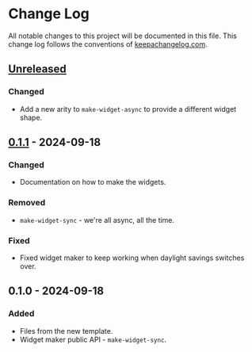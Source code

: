 # Change Log
All notable changes to this project will be documented in this file. This change log follows the conventions of [keepachangelog.com](http://keepachangelog.com/).

## [Unreleased]
### Changed
- Add a new arity to `make-widget-async` to provide a different widget shape.

## [0.1.1] - 2024-09-18
### Changed
- Documentation on how to make the widgets.

### Removed
- `make-widget-sync` - we're all async, all the time.

### Fixed
- Fixed widget maker to keep working when daylight savings switches over.

## 0.1.0 - 2024-09-18
### Added
- Files from the new template.
- Widget maker public API - `make-widget-sync`.

[Unreleased]: https://sourcehost.site/your-name/telco_simulator/compare/0.1.1...HEAD
[0.1.1]: https://sourcehost.site/your-name/telco_simulator/compare/0.1.0...0.1.1
